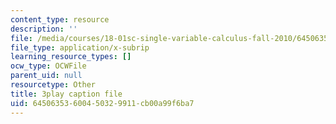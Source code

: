 ```yaml
---
content_type: resource
description: ''
file: /media/courses/18-01sc-single-variable-calculus-fall-2010/64506353600450329911cb00a99f6ba7_CXKoCMVqM9s.vtt
file_type: application/x-subrip
learning_resource_types: []
ocw_type: OCWFile
parent_uid: null
resourcetype: Other
title: 3play caption file
uid: 64506353-6004-5032-9911-cb00a99f6ba7
---
```

